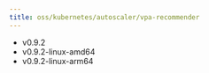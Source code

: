 ```yaml
---
title: oss/kubernetes/autoscaler/vpa-recommender
---
```

- v0.9.2
- v0.9.2-linux-amd64
- v0.9.2-linux-arm64
